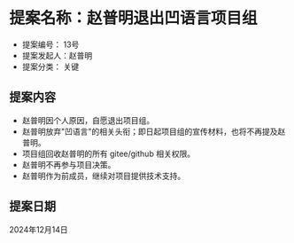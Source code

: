# 提案名称：赵普明退出凹语言项目组

- 提案编号：  13号
- 提案发起人：赵普明
- 提案分类：  关键

## 提案内容

- 赵普明因个人原因，自愿退出项目组。
- 赵普明放弃"凹语言"的相关头衔；即日起项目组的宣传材料，也将不再提及赵普明。
- 项目组回收赵普明的所有 gitee/github 相关权限。
- 赵普明不再参与项目决策。
- 赵普明作为前成员，继续对项目提供技术支持。


## 提案日期

2024年12月14日
